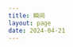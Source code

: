 ```yaml
---
title: 瞬间
layout: page
date: 2024-04-21
---
```



<div id="bber"></div>
<script>
  // 以下信息改掉
  var bbMemo = {
    memos : 'https://s.dusays.com/', //填入memos网站域名，末尾需带斜杠
    limit : '20', //填入需要展示的memos数量
    creatorId:'9' , //自己部署的话默认为1，不用修改
    domId: '#bber', //可以不修改
    username:"王云子", //修改为你自己的昵称
    useravatar:"https://blog.wangyunzi.com/avatar.png", //修改为自己的头像链接
    userlink:"https://wangyunzi.com", //修改为你的域名
    tags:"",
    commentsShow:false, //没有评论功能可修改为false
    commentsUrl:"https://s.dusays.com/m/", //修改为你的Memos域名，但保留包含m的尾巴部分
    commentsTitle:"评论" //可以不修改
  }
  var artalkInit = {
  el: '#Comments',                // 绑定元素的 Selector
  site: "长街短梦", //填入前面artalk设置中的站点名，没有评论功能可以不管
  server:'' //填入前面artalk的网站域名，没有评论功能可以不管
  // server:'https://artalk.wangyunzi.com' //填入前面artalk的网站域名，没有评论功能可以不管
}
</script>
<!-- js引用路径自己改好 -->
<link rel="stylesheet" href="https://cdn.staticfile.org/artalk/2.8.3/Artalk.css">
<script type="text/javascript" src="https://cdn.staticfile.org/artalk/2.8.3/Artalk.js"></script>
<script src="https://npm.elemecdn.com/marked/marked.min.js"></script>
<script src="https://jsd.onmicrosoft.cn/gh/Tokinx/ViewImage/view-image.min.js"></script>
<script src="https://jsd.onmicrosoft.cn/gh/Tokinx/Lately/lately.min.js"></script>
<script src="{{ "js/memos.js" | absURL }}"></script>



